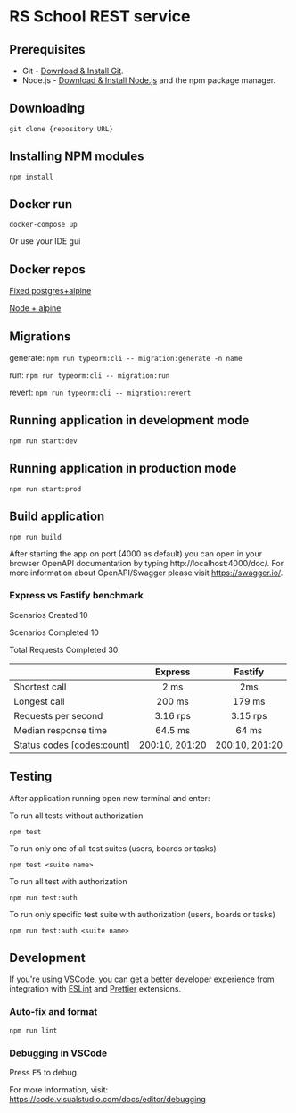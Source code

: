 # RS School REST service

## Prerequisites

- Git - [Download & Install Git](https://git-scm.com/downloads).
- Node.js - [Download & Install Node.js](https://nodejs.org/en/download/) and the npm package manager.

## Downloading

```
git clone {repository URL}
```

## Installing NPM modules

```
npm install
```

## Docker run

```
docker-compose up
```

Or use your IDE gui

## Docker repos

[Fixed postgres+alpine](https://registry.hub.docker.com/r/uporold/rs-postgres)

[Node + alpine](https://registry.hub.docker.com/r/uporold/rs-node)

## Migrations

generate: ```npm run typeorm:cli -- migration:generate -n name```

run: ```npm run typeorm:cli -- migration:run```

revert: ```npm run typeorm:cli -- migration:revert```



## Running application in development mode

```
npm run start:dev
```

## Running application in production mode

```
npm run start:prod
```

## Build application

```
npm run build
```

After starting the app on port (4000 as default) you can open
in your browser OpenAPI documentation by typing http://localhost:4000/doc/.
For more information about OpenAPI/Swagger please visit https://swagger.io/.

### Express vs Fastify benchmark

Scenarios Created 10

Scenarios Completed 10

Total Requests Completed 30


|                            | Express        |     Fastify    |
|----------------------------|:--------------:|:--------------:|
| Shortest call              | 2 ms           | 2ms            |
| Longest call               | 200 ms         | 179 ms         |
| Requests per second        | 3.16 rps       | 3.15 rps       |
| Median response time       | 64.5 ms        | 64 ms          |
| Status codes [codes:count] | 200:10, 201:20 | 200:10, 201:20 |
## Testing

After application running open new terminal and enter:

To run all tests without authorization

```
npm test
```

To run only one of all test suites (users, boards or tasks)

```
npm test <suite name>
```

To run all test with authorization

```
npm run test:auth
```

To run only specific test suite with authorization (users, boards or tasks)

```
npm run test:auth <suite name>
```

## Development

If you're using VSCode, you can get a better developer experience from integration with [ESLint](https://marketplace.visualstudio.com/items?itemName=dbaeumer.vscode-eslint) and [Prettier](https://marketplace.visualstudio.com/items?itemName=esbenp.prettier-vscode) extensions.

### Auto-fix and format

```
npm run lint
```

### Debugging in VSCode

Press <kbd>F5</kbd> to debug.

For more information, visit: https://code.visualstudio.com/docs/editor/debugging
